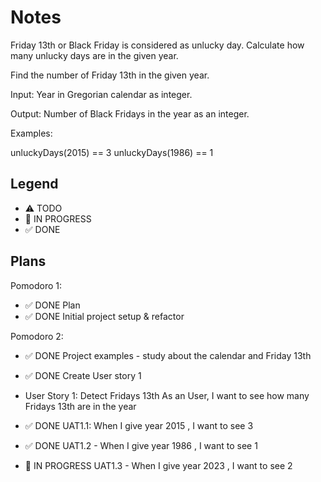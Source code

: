 # Notes

Friday 13th or Black Friday is considered as unlucky day. Calculate how many unlucky days are in the given year.

Find the number of Friday 13th in the given year.

Input: Year in Gregorian calendar as integer.

Output: Number of Black Fridays in the year as an integer.

Examples:

unluckyDays(2015) == 3
unluckyDays(1986) == 1

## Legend
- ⚠ TODO
- 🚧 IN PROGRESS
- ✅ DONE

## Plans

Pomodoro 1:
- ✅ DONE Plan
- ✅ DONE Initial project setup & refactor


Pomodoro 2:
- ✅ DONE Project examples - study about the calendar and Friday 13th
- ✅ DONE Create User story 1
- User Story 1: Detect Fridays 13th
As an User, I want to see how many Fridays 13th are in the year 

- ✅ DONE UAT1.1: When I give year 2015 , I want to see 3 
- ✅ DONE UAT1.2 - When I give year 1986 , I want to see 1
- 🚧 IN PROGRESS UAT1.3 - When I give year 2023 , I want to see 2